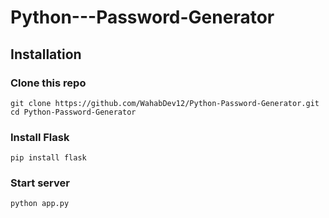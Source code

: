 # Python---Password-Generator

## Installation

### Clone this repo
```
git clone https://github.com/WahabDev12/Python-Password-Generator.git
cd Python-Password-Generator
```

### Install Flask
```
pip install flask
```

### Start server

```
python app.py
```
